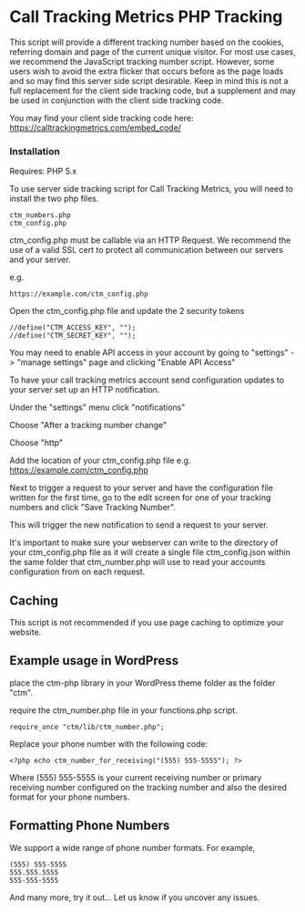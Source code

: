 # Call Tracking Metrics PHP Tracking

This script will provide a different tracking number based on the cookies, referring domain and page of the current unique visitor.
For most use cases, we recommend the JavaScript tracking number script.   However, some users wish to avoid the extra flicker that
occurs before as the page loads and so may find this server side script desirable.   Keep in mind this is not a full replacement
for the client side tracking code, but a supplement and may be used in conjunction with the client side tracking code.

You may find your client side tracking code here: https://calltrackingmetrics.com/embed_code/

### Installation
Requires: PHP 5.x

To use server side tracking script for Call Tracking Metrics, you will need to install the two php files.

    ctm_numbers.php
    ctm_config.php

ctm_config.php must be callable via an HTTP Request.
We recommend the use of a valid SSL cert to protect all communication between our servers and your server.

e.g.

    https://example.com/ctm_config.php


Open the ctm_config.php file and update the 2 security tokens

    //define("CTM_ACCESS_KEY", "");
    //define("CTM_SECRET_KEY", "");

You may need to enable API access in your account by going to "settings" -> "manage settings" page and clicking "Enable API Access"


To have your call tracking metrics account send configuration updates to your server set up an HTTP notification.

Under the "settings" menu click "notifications"

  Choose "After a tracking number change"

  Choose "http"

  Add the location of your ctm_config.php file e.g.
    https://example.com/ctm_config.php

Next to trigger a request to your server and have the configuration file written for the first time, go to the edit screen
for one of your tracking numbers and click "Save Tracking Number".

This will trigger the new notification to send a request to your server.

It's important to make sure your webserver can write to the directory of your ctm_config.php file as it will create a single file
ctm_config.json within the same folder that ctm_number.php will use to read your accounts configuration from on each request.

## Caching

This script is not recommended if you use page caching to optimize your website.


## Example usage in WordPress

place the ctm-php library in your WordPress theme folder as the folder "ctm".


require the ctm_number.php file in your functions.php script.

    require_once "ctm/lib/ctm_number.php";

Replace your phone number with the following code:

    <?php echo ctm_number_for_receiving("(555) 555-5555"); ?>

Where (555) 555-5555 is your current receiving number or primary receiving number configured on the tracking number and also the desired format for your phone numbers.

## Formatting Phone Numbers

We support a wide range of phone number formats.  For example,

    (555) 555-5555
    555.555.5555
    555-555-5555

And many more, try it out... Let us know if you uncover any issues.

